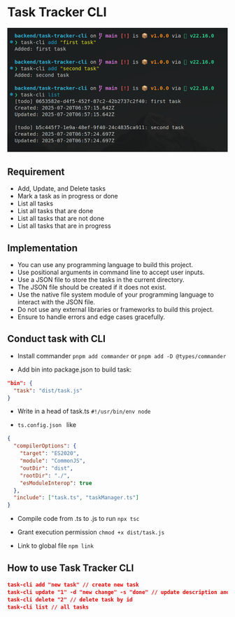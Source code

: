 # Task Tracker CLI

<img src="../assets/task-tracker.png" />

## Requirement

- Add, Update, and Delete tasks
- Mark a task as in progress or done
- List all tasks
- List all tasks that are done
- List all tasks that are not done
- List all tasks that are in progress

## Implementation

- You can use any programming language to build this project.
- Use positional arguments in command line to accept user inputs.
- Use a JSON file to store the tasks in the current directory.
- The JSON file should be created if it does not exist.
- Use the native file system module of your programming language to interact with the JSON file.
- Do not use any external libraries or frameworks to build this project.
- Ensure to handle errors and edge cases gracefully.

## Conduct task with CLI

- Install commander `pnpm add commander` or `pnpm add -D @types/commander`

- Add bin into package.json to build task:

```json
"bin": {
  "task": "dist/task.js"
}
```

- Write in a head of task.ts `#!/usr/bin/env node`

- `ts.config.json ` like

```json
{
  "compilerOptions": {
    "target": "ES2020",
    "module": "CommonJS",
    "outDir": "dist",
    "rootDir": "./",
    "esModuleInterop": true
  },
  "include": ["task.ts", "taskManager.ts"]
}
```

- Compile code from .ts to .js to run `npx tsc `
- Grant execution permission `chmod +x dist/task.js`

- Link to global file `npm link`

## How to use Task Tracker CLI

```json
task-cli add "new task" // create new task
task-cli update "1" -d "new change" -s "done" // update description and status by id
task-cli delete "2" // delete task by id
task-cli list // all tasks
```

